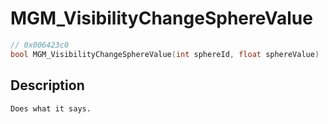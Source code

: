 # MGM_VisibilityChangeSphereValue
```c
// 0x006423c0
bool MGM_VisibilityChangeSphereValue(int sphereId, float sphereValue)
```
## Description
```
Does what it says.
```
